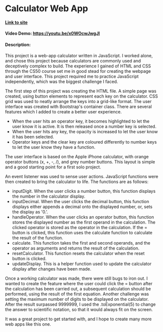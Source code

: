 # Calculator Web App
#### [Link to site](https://harrycs1.github.io/Calculator-App/)
#### Video Demo:  <https://youtu.be/x0WOcwJwgJI>
#### Description:
This project is a web-app calculator written in JavaScript. I worked alone, and chose this project because calculators are commonly used and deceptively complex to build. The experience I gained of HTML and CSS through the CS50 course set me in good stead for creating the webpage and user interface. This project required me to practice JavaScript independently, which was the biggest challenge I faced.

The first step of this project was creating the HTML file. A simple page was created, using button elements to represent each key on the calculator. CSS grid was used to neatly arrange the keys into a grid-like format. The user interface was created with Bootstrap's container class. There are several features which I added to create a better user experience.

* When the user hits an operator key, it becomes highlighted to let the user know it is active. It is then released once a number key is selected.
* When the user hits any key, the opacity is increased to let the user know it has been selected.
* Operator keys and the clear key are coloured differently to number keys to let the user know they have a function.

The user interface is based on the Apple iPhone calculator, with orange operator buttons (x, +, -, /), and grey number buttons. This layout is simple and a good starting point for a first solo project.

An event listener was used to sense user actions. JavaScript functions were then created to bring the calculator to life. The functions are as follows:

* inputDigit. When the user clicks a number button, this function displays the number in the calculator display.
* inputDecimal. When the user clicks the decimal button, this function displays either appends a decimal onto the displayed number, or, sets the display as '0.'.
* handleOperator. When the user clicks an operator button, this function stores the displayed number as the first operand in the calculation. The clicked operator is stored as the operator in the calculation. If the = button is clicked, this function uses the calculate function to calculate the result of the function.
* calculate. This function takes the first and second operands, and the operator as arguments and returns the result of the calculation.
* resetCalculator. This function resets the calculator when the reset button is clicked.
* updateDisplay. This is a helper function used to update the calculator display after changes have been made.

Once a working calculator was made, there were still bugs to iron out. I wanted to create the feature where the user could click the = button after the calculation has been carried out, a subsequent calculation should be performed, using the result of the first equation. Another challenge was setting the maximum number of digits to be displayed on the calculator. After the result surpassed 9999999, I used the .toExponential(5) to change the answer to scientific notation, so that it would always fit on the screen.

It was a great project to get started with, and I hope to create many more web apps like this one.
